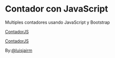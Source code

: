 # Contador con JavaScript

Multiples contadores usando JavaScript y Bootstrap

[ContadorJS](https://conter-js.netlify.app)

[ContadorJS](https://conter-js.netlify.app)

By:[@luisjairm](https://twitter.com/luisjairm_)
